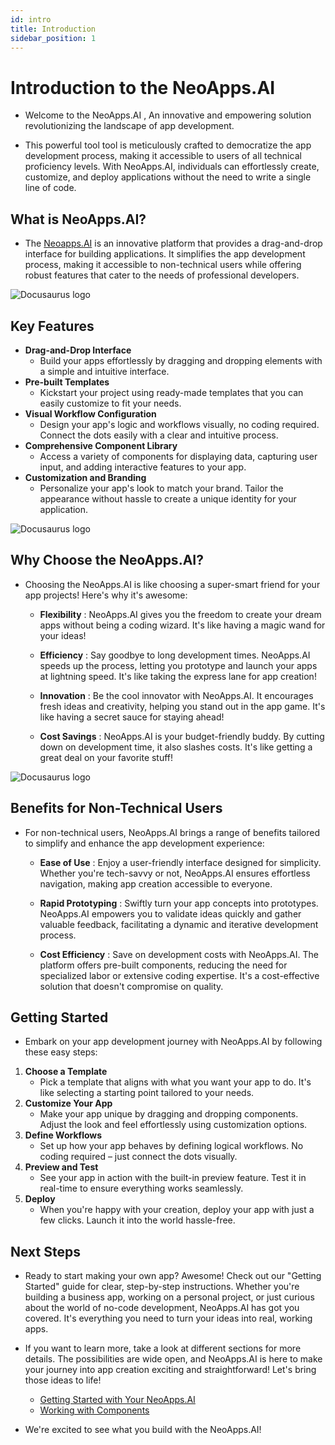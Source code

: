 ```yaml
---
id: intro
title: Introduction
sidebar_position: 1
---
```


# Introduction to the NeoApps.AI

-   Welcome to the NeoApps.AI , An innovative and empowering solution revolutionizing the landscape of app development.

-   This powerful tool tool is meticulously crafted to democratize the app development process, making it accessible to users of all technical proficiency levels. With NeoApps.AI, individuals can effortlessly create, customize, and deploy applications without the need to write a single line of code.

## What is NeoApps.AI?

-   The [Neoapps.AI](https://neoapps.ai/) is an innovative platform that provides a drag-and-drop interface for building applications. It simplifies the app development process, making it accessible to non-technical users while offering robust features that cater to the needs of professional developers.

![Docusaurus logo](/img/neoapps_ai_logo.png)

## Key Features

- **Drag-and-Drop Interface**
    - Build your apps effortlessly by dragging and dropping elements with a simple and intuitive interface.
- **Pre-built Templates**
    - Kickstart your project using ready-made templates that you can easily customize to fit your needs.
- **Visual Workflow Configuration**
    - Design your app's logic and workflows visually, no coding required. Connect the dots easily with a clear and intuitive process.
- **Comprehensive Component Library**
    - Access a variety of components for displaying data, capturing user input, and adding interactive features to your app.
- **Customization and Branding**
    - Personalize your app's look to match your brand. Tailor the appearance without hassle to create a unique identity for your application.

![Docusaurus logo](/img/neoapps_ai_logo.png)

## Why Choose the NeoApps.AI?

- Choosing the NeoApps.AI is like choosing a super-smart friend for your app projects! Here's why it's awesome:

    - **Flexibility** : NeoApps.AI gives you the freedom to create your dream apps without being a coding wizard. It's like having a magic wand for your ideas!

    - **Efficiency** : Say goodbye to long development times. NeoApps.AI speeds up the process, letting you prototype and launch your apps at lightning speed. It's like taking the express lane for app creation!

    - **Innovation** : Be the cool innovator with NeoApps.AI. It encourages fresh ideas and creativity, helping you stand out in the app game. It's like having a secret sauce for staying ahead!

    - **Cost Savings** : NeoApps.AI is your budget-friendly buddy. By cutting down on development time, it also slashes costs. It's like getting a great deal on your favorite stuff!

![Docusaurus logo](/img/neoapps_ai_logo.png)

## Benefits for Non-Technical Users

-   For non-technical users, NeoApps.AI brings a range of benefits tailored to simplify and enhance the app development experience:

    - **Ease of Use** : Enjoy a user-friendly interface designed for simplicity. Whether you're tech-savvy or not, NeoApps.AI ensures effortless navigation, making app creation accessible to everyone.

    - **Rapid Prototyping** : Swiftly turn your app concepts into prototypes. NeoApps.AI empowers you to validate ideas quickly and gather valuable feedback, facilitating a dynamic and iterative development process.

    - **Cost Efficiency** : Save on development costs with NeoApps.AI. The platform offers pre-built components, reducing the need for specialized labor or extensive coding expertise. It's a cost-effective solution that doesn't compromise on quality.

## Getting Started 

- Embark on your app development journey with NeoApps.AI by following these easy steps:

1.    **Choose a Template**
        - Pick a template that aligns with what you want your app to do. It's like selecting a starting point tailored to your needs.
2.   **Customize Your App**
        - Make your app unique by dragging and dropping components. Adjust the look and feel effortlessly using customization options.
3.   **Define Workflows**
        - Set up how your app behaves by defining logical workflows. No coding required – just connect the dots visually.
4.   **Preview and Test**
        - See your app in action with the built-in preview feature. Test it in real-time to ensure everything works seamlessly.
5.   **Deploy**
        - When you're happy with your creation, deploy your app with just a few clicks. Launch it into the world hassle-free.

## Next Steps

-   Ready to start making your own app? Awesome! Check out our "Getting Started" guide for clear, step-by-step instructions. Whether you're building a business app, working on a personal project, or just curious about the world of no-code development, NeoApps.AI has got you covered. It's everything you need to turn your ideas into real, working apps.

-   If you want to learn more, take a look at different sections for more details. The possibilities are wide open, and NeoApps.AI is here to make your journey into app creation exciting and straightforward! Let's bring those ideas to life!

    - [Getting Started with Your NeoApps.AI](./getting-started)
    - [Working with Components](./dnd-usage/working-with-components.md)
<!-- - [Advanced Configuration for Technical Users](./dnd-usage/) -->

- We're excited to see what you build with the NeoApps.AI!